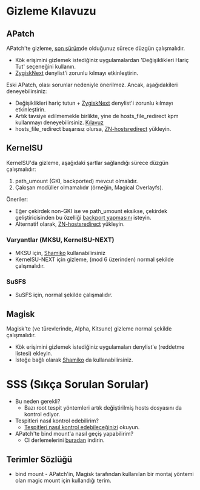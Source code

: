 # Gizleme Kılavuzu

## APatch
 APatch'te gizleme, [son sürüm](https://github.com/bmax121/APatch/releases/latest)de olduğunuz sürece düzgün çalışmalıdır.
 - Kök erişimini gizlemek istediğiniz uygulamalardan 'Değişiklikleri Hariç Tut' seçeneğini kullanın.
 - [ZygiskNext](https://github.com/Dr-TSNG/ZygiskNext) denylist'i zorunlu kılmayı etkinleştirin.

 Eski APatch, olası sorunlar nedeniyle önerilmez. Ancak, aşağıdakileri deneyebilirsiniz:
   - Değişiklikleri hariç tutun + [ZygiskNext](https://github.com/Dr-TSNG/ZygiskNext) denylist'i zorunlu kılmayı etkinleştirin.
   - Artık tavsiye edilmemekle birlikte, yine de hosts_file_redirect kpm kullanmayı deneyebilirsiniz. [Kılavuz](https://github.com/bindhosts/bindhosts/issues/3)
   - hosts_file_redirect başarısız olursa, [ZN-hostsredirect](https://github.com/aviraxp/ZN-hostsredirect/releases) yükleyin.

## KernelSU
 KernelSU'da gizleme, aşağıdaki şartlar sağlandığı sürece düzgün çalışmalıdır:
  1. path_umount (GKI, backported) mevcut olmalıdır.
  2. Çakışan modüller olmamalıdır (örneğin, Magical Overlayfs).

 Öneriler:
  - Eğer çekirdek non-GKI ise ve path_umount eksikse, çekirdek geliştiricisinden bu özelliği [backport yapmasını](https://github.com/tiann/KernelSU/pull/1464) isteyin.
  - Alternatif olarak, [ZN-hostsredirect](https://github.com/aviraxp/ZN-hostsredirect/releases) yükleyin.

### Varyantlar (MKSU, KernelSU-NEXT)
 - MKSU için, [Shamiko](https://github.com/LSPosed/LSPosed.github.io/releases/) kullanabilirsiniz
 - KernelSU-NEXT için gizleme, (mod 6 üzerinden) normal şekilde çalışmalıdır.
 
### SuSFS
 - SuSFS için, normal şekilde çalışmalıdır.

## Magisk
 Magisk'te (ve türevlerinde, Alpha, Kitsune) gizleme normal şekilde çalışmalıdır.
 - Kök erişimini gizlemek istediğiniz uygulamaları denylist'e (reddetme listesi) ekleyin.
 - İsteğe bağlı olarak [Shamiko](https://github.com/LSPosed/LSPosed.github.io/releases/) da kullanabilirsiniz.

# SSS (Sıkça Sorulan Sorular)
 - Bu neden gerekli?
   - Bazı root tespit yöntemleri artık değiştirilmiş hosts dosyasını da kontrol ediyor.
 - Tespitleri nasıl kontrol edebilirim?
   - [Tespitleri nasıl kontrol edebileceğinizi](https://github.com/bindhosts/bindhosts/issues/4) okuyun.
 - APatch'te bind mount'a nasıl geçiş yapabilirim?
   - CI derlemelerini [buradan](https://nightly.link/bmax121/APatch/workflows/build/main/APatch) indirin.

## Terimler Sözlüğü
 - bind mount - APatch'in, Magisk tarafından kullanılan bir montaj yöntemi olan magic mount için kullandığı terim.

